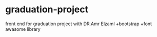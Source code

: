 # graduation-project
front end for graduation project with DR.Amr Elzaml
+bootstrap +font awasome library
